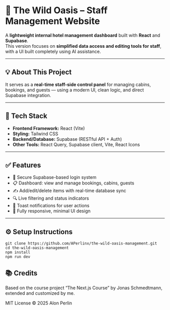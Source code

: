 # 🧭 The Wild Oasis – Staff Management Website

A **lightweight internal hotel management dashboard** built with **React** and **Supabase**.  
This version focuses on **simplified data access and editing tools for staff**, with a UI built completely using AI assistance.

---

## 💡 About This Project

It serves as a **real-time staff-side control panel** for managing cabins, bookings, and guests — using a modern UI, clean logic, and direct Supabase integration.

---

## 🚀 Tech Stack

- **Frontend Framework:** React (Vite)
- **Styling:** Tailwind CSS
- **Backend/Database:** Supabase (RESTful API + Auth)
- **Other Tools:** React Query, Supabase client, Vite, React Icons

---

## ✅ Features

- 👤 Secure Supabase-based login system
- 📋 Dashboard: view and manage bookings, cabins, guests
- ✍️ Add/edit/delete items with real-time database sync
- 🔍 Live filtering and status indicators
- 🔔 Toast notifications for user actions
- 📱 Fully responsive, minimal UI design

---

## ⚙️ Setup Instructions

```
git clone https://github.com/APerlinx/the-wild-oasis-management.git
cd the-wild-oasis-management
npm install
npm run dev
```

## 📚 Credits
Based on the course project “The Next.js Course” by Jonas Schmedtmann, extended and customized by me.

MIT License © 2025 Alon Perlin

